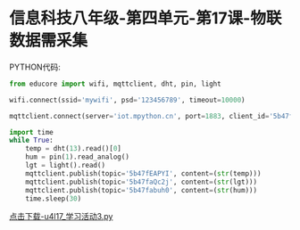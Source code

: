 # 信息科技八年级-第四单元-第17课-物联数据需采集

PYTHON代码:

```python
from educore import wifi, mqttclient, dht, pin, light

wifi.connect(ssid='mywifi', psd='123456789', timeout=10000)

mqttclient.connect(server='iot.mpython.cn', port=1883, client_id='5b47f74242', user='5b47fxteR6', psd='5b47fd2MW1')

import time
while True:
    temp = dht(13).read()[0]
    hum = pin(1).read_analog()
    lgt = light().read()
    mqttclient.publish(topic='5b47fEAPYI', content=(str(temp)))
    mqttclient.publish(topic='5b47faQc2j', content=(str(lgt)))
    mqttclient.publish(topic='5b47fabuh0', content=(str(hum)))
    time.sleep(30)
```

<a href="./py/u4l17_学习活动3.py" download>点击下载-u4l17_学习活动3.py</a>
